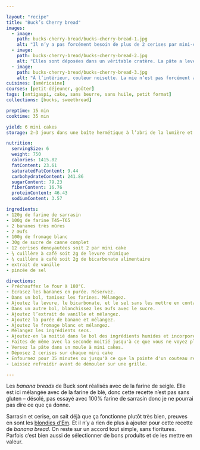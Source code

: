 ```yaml
---

layout: "recipe"
title: "Buck’s Cherry bread"
images:
  - image:
    path: bucks-cherry-bread/bucks-cherry-bread-1.jpg
    alt: "Il n’y a pas forcément besoin de plus de 2 cerises par mini-cakes, comme on peut le constater. Elles occupent un beau volume à la surface."
  - image:
    path: bucks-cherry-bread/bucks-cherry-bread-2.jpg
    alt: "Elles sont déposées dans un véritable cratère. La pâte a levé tout autour, sans chercher à les recouvrir."
  - image:
    path: bucks-cherry-bread/bucks-cherry-bread-3.jpg
    alt: "À l’intérieur, couleur noisette. La mie n’est pas forcément aussi dense que ce qu’on pourrait imaginer, malgré la farine de sarrasin."
cuisines: [américaine]
courses: [petit-déjeuner, goûter]
tags: [antigaspi, cake, sans beurre, sans huile, petit format]
collections: [bucks, sweetbread]

preptime: 15 min
cooktime: 35 min

yield: 6 mini cakes
storage: 2–3 jours dans une boîte hermétique à l’abri de la lumière et de la chaleur. 5 jours au frigo. 2 mois au congélateur.

nutrition:
  servingSize: 6
  weight: 750
  calories: 1415.82
  fatContent: 23.61
  saturatedFatContent: 9.44
  carbohydrateContent: 241.86
  sugarContent: 79.23
  fiberContent: 16.76
  proteinContent: 46.43
  sodiumContent: 3.57

ingredients:
- 120g de farine de sarrasin
- 100g de farine T45–T65
- 2 bananes très mûres
- 2 œufs
- 100g de fromage blanc
- 30g de sucre de canne complet
- 12 cerises denoyautées soit 2 par mini cake
- ¼ cuillère à café soit 2g de levure chimique
- ¼ cuillère à café soit 2g de bicarbonate alimentaire
- extrait de vanille
- pincée de sel

directions:
- Préchauffez le four à 180°C.
- Écrasez les bananes en purée. Réservez.
- Dans un bol, tamisez les farines. Mélangez. 
- Ajoutez la levure, le bicarbonate, et le sel sans les mettre en contact.
- Dans un autre bol, blanchissez les œufs avec le sucre. 
- Ajoutez l’extrait de vanille et mélangez. 
- Ajoutez la purée de banane et mélangez. 
- Ajoutez le fromage blanc et mélangez. 
- Mélangez les ingrédients secs. 
- Ajoutez-en la moitié dans le bol des ingrédients humides et incorporez délicatement à la maryse. 
- Faites de même avec la seconde moitié jusqu'à ce que vous ne voyez plus de grumeaux.
- Versez la pâte dans un moule à mini cakes.
- Déposez 2 cerises sur chaque mini cake
- Enfournez pour 35 minutes ou jusqu'à ce que la pointe d'un couteau ressorte sèche. 
- Laissez refroidir avant de démouler sur une grille. 

---
```


Les <i lang="en">banana breads</i> de Buck sont réalisés avec de la farine de seigle. Elle est ici mélangée avec de la farine de blé, donc cette recette n’est pas sans gluten – désolé, pas essayé avec 100% farine de sarrasin donc je ne pourrai pas dire ce que ça donne.

Sarrasin et cerise, on sait déjà que ça fonctionne plutôt très bien, preuves en sont les [blondies d’Em](Em-blondies.html). Et il n’y a rien de plus à ajouter pour cette recette de <i lang="en">banana bread</i>. On reste sur un accord tout simple, sans fioritures. Parfois c’est bien aussi de sélectionner de bons produits et de les mettre en valeur.